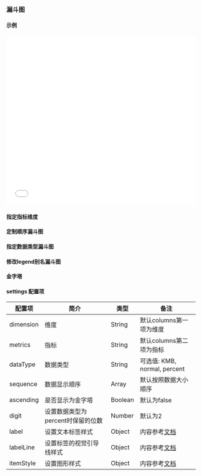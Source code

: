 ### 漏斗图

#### 示例

<iframe width="100%" height="450" src="//jsfiddle.net/vue_echarts/3hx08359/4/embedded/result,html,js/?bodyColor=fff" allowfullscreen="allowfullscreen" frameborder="0"></iframe>

#### 指定指标维度

<vuep template="#custom-demision-funnel"></vuep>

<script v-pre type="text/x-template" id="custom-demision-funnel">
<template>
  <ve-funnel :data="chartData" :settings="chartSettings"></ve-funnel>
</template>

<script>
  export default {
    created: function () {
      this.chartData = {
        columns: ['状态', '状态1', '数值'],
        rows: [
          { '状态': '展示', '状态1': '展示1', '数值': 900 },
          { '状态': '访问', '状态1': '访问1', '数值': 600 },
          { '状态': '点击', '状态1': '点击1', '数值': 300 },
          { '状态': '订单', '状态1': '订单1', '数值': 100 }
        ]
      }
      this.chartSettings = {
        dimension: '状态1',
        metrics: '数值'
      }
    }
  }
</script>
</script>

#### 定制顺序漏斗图

<vuep template="#custom-order-funnel"></vuep>

<script v-pre type="text/x-template" id="custom-order-funnel">
<template>
  <ve-funnel :data="chartData" :settings="chartSettings"></ve-funnel>
</template>

<script>
  export default {
    created: function () {
      this.chartData = {
        columns: ['状态', '数值'],
        rows: [
          { '状态': '展示', '数值': 900 },
          { '状态': '访问', '数值': 600 },
          { '状态': '点击', '数值': 300 },
          { '状态': '订单', '数值': 100 }
        ]
      },
      this.chartSettings = {
        sequence: ['订单', '点击', '访问', '展示']
      }
    }
  }
</script>
</script>

#### 指定数据类型漏斗图

<vuep template="#custom-datatype-funnel"></vuep>

<script v-pre type="text/x-template" id="custom-datatype-funnel">
<template>
  <ve-funnel :data="chartData" :settings="chartSettings"></ve-funnel>
</template>

<script>
  export default {
    created: function () {
      this.chartData = {
        columns: ['状态', '数值'],
        rows: [
          { '状态': '展示', '数值': 0.9 },
          { '状态': '访问', '数值': 0.6 },
          { '状态': '点击', '数值': 0.3 },
          { '状态': '订单', '数值': 0.1 }
        ]
      },
      this.chartSettings = {
        dataType: 'percent'
      }
    }
  }
</script>
</script>

#### 修改legend别名漏斗图

<vuep template="#change-legend-name"></vuep>

<script v-pre type="text/x-template" id="change-legend-name">
<template>
  <ve-funnel :data="chartData" :settings="chartSettings"></ve-funnel>
</template>

<script>
  export default {
    created: function () {
      this.chartData = {
        columns: ['状态', '数值'],
        rows: [
          { '状态': '展示', '数值': 0.9 },
          { '状态': '访问', '数值': 0.6 },
          { '状态': '点击', '数值': 0.3 },
          { '状态': '订单', '数值': 0.1 }
        ]
      },
      this.chartSettings = {
        legendName: {
          '订单': '订单biubiu～'
        }
      }
    }
  }
</script>
</script>

#### 金字塔

<vuep template="#pyramid-funnel"></vuep>

<script v-pre type="text/x-template" id="pyramid-funnel">
<template>
  <ve-funnel :data="chartData" :settings="chartSettings"></ve-funnel>
</template>

<script>
  export default {
    created: function () {
      this.chartData = {
        columns: ['状态', '数值'],
        rows: [
          { '状态': '展示', '数值': 900 },
          { '状态': '访问', '数值': 600 },
          { '状态': '点击', '数值': 300 },
          { '状态': '订单', '数值': 100 }
        ]
      },
      this.chartSettings = {
        ascending: true
      }
    }
  }
</script>
</script>

#### settings 配置项

| 配置项 | 简介 | 类型 | 备注 |
| --- | --- | --- | --- |
| dimension | 维度 | String | 默认columns第一项为维度 |
| metrics | 指标 | String | 默认columns第二项为指标 |
| dataType | 数据类型 | String | 可选值: KMB, normal, percent |
| sequence | 数据显示顺序 | Array | 默认按照数据大小顺序 |
| ascending | 是否显示为金字塔 | Boolean | 默认为false |
| digit | 设置数据类型为percent时保留的位数 | Number | 默认为2 |
| label | 设置文本标签样式 | Object | 内容参考[文档](http://echarts.baidu.com/option.html#series-funnel.label) |
| labelLine | 设置标签的视觉引导线样式 | Object | 内容参考[文档](http://echarts.baidu.com/option.html#series-funnel.labelLine) |
| itemStyle | 设置图形样式 | Object | 内容参考[文档](http://echarts.baidu.com/option.html#series-funnel.itemStyle) |

